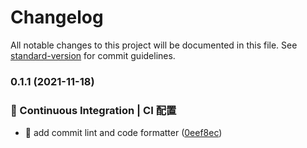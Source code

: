 # Changelog

All notable changes to this project will be documented in this file. See [standard-version](https://github.com/conventional-changelog/standard-version) for commit guidelines.

### 0.1.1 (2021-11-18)

### 👷 Continuous Integration | CI 配置

- 👷 add commit lint and code formatter ([0eef8ec](https://github.com/iolh/jira/commit/0eef8ecd313b27f3cfe93ef6a44da586b159eb2f))
